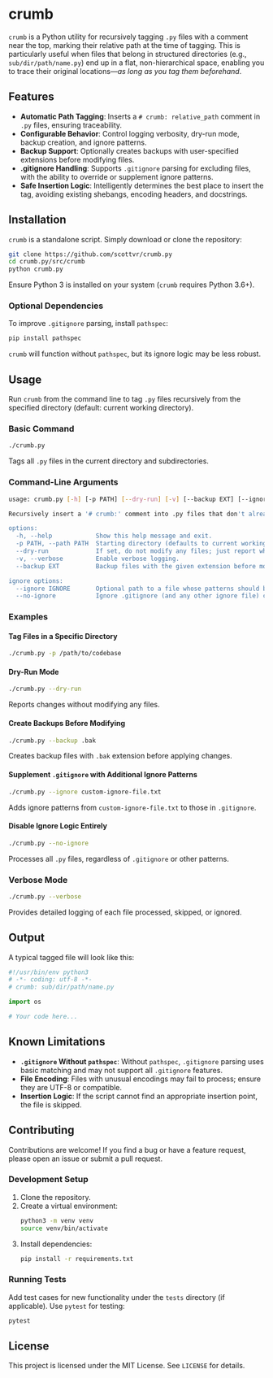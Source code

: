 # crumb

`crumb` is a Python utility for recursively tagging `.py` files with a comment near the top, marking their relative path at the time of tagging. This is particularly useful when files that belong in structured directories (e.g., `sub/dir/path/name.py`) end up in a flat, non-hierarchical space, enabling you to trace their original locations—*as long as you tag them beforehand*.

## Features

- **Automatic Path Tagging**: Inserts a `# crumb: relative_path` comment in `.py` files, ensuring traceability.
- **Configurable Behavior**: Control logging verbosity, dry-run mode, backup creation, and ignore patterns.
- **Backup Support**: Optionally creates backups with user-specified extensions before modifying files.
- **.gitignore Handling**: Supports `.gitignore` parsing for excluding files, with the ability to override or supplement ignore patterns.
- **Safe Insertion Logic**: Intelligently determines the best place to insert the tag, avoiding existing shebangs, encoding headers, and docstrings.

## Installation

`crumb` is a standalone script. Simply download or clone the repository:

```bash
git clone https://github.com/scottvr/crumb.py
cd crumb.py/src/crumb
python crumb.py
```

Ensure Python 3 is installed on your system (`crumb` requires Python 3.6+).

### Optional Dependencies

To improve `.gitignore` parsing, install `pathspec`:

```bash
pip install pathspec
```

`crumb` will function without `pathspec`, but its ignore logic may be less robust.

## Usage

Run `crumb` from the command line to tag `.py` files recursively from the specified directory (default: current working directory).

### Basic Command

```bash
./crumb.py
```

Tags all `.py` files in the current directory and subdirectories.

### Command-Line Arguments

```bash
usage: crumb.py [-h] [-p PATH] [--dry-run] [-v] [--backup EXT] [--ignore IGNORE | --no-ignore]

Recursively insert a '# crumb:' comment into .py files that don't already have it.

options:
  -h, --help            Show this help message and exit.
  -p PATH, --path PATH  Starting directory (defaults to current working directory).
  --dry-run             If set, do not modify any files; just report what would be done.
  -v, --verbose         Enable verbose logging.
  --backup EXT          Backup files with the given extension before modifying (e.g., '.bak' or '.orig').

ignore options:
  --ignore IGNORE       Optional path to a file whose patterns should be ignored in addition to .gitignore.
  --no-ignore           Ignore .gitignore (and any other ignore file) completely.
```

### Examples

#### Tag Files in a Specific Directory
```bash
./crumb.py -p /path/to/codebase
```

#### Dry-Run Mode
```bash
./crumb.py --dry-run
```
Reports changes without modifying any files.

#### Create Backups Before Modifying
```bash
./crumb.py --backup .bak
```
Creates backup files with `.bak` extension before applying changes.

#### Supplement `.gitignore` with Additional Ignore Patterns
```bash
./crumb.py --ignore custom-ignore-file.txt
```
Adds ignore patterns from `custom-ignore-file.txt` to those in `.gitignore`.

#### Disable Ignore Logic Entirely
```bash
./crumb.py --no-ignore
```
Processes all `.py` files, regardless of `.gitignore` or other patterns.

### Verbose Mode
```bash
./crumb.py --verbose
```
Provides detailed logging of each file processed, skipped, or ignored.

## Output

A typical tagged file will look like this:

```python
#!/usr/bin/env python3
# -*- coding: utf-8 -*-
# crumb: sub/dir/path/name.py

import os

# Your code here...
```

## Known Limitations

- **`.gitignore` Without `pathspec`**: Without `pathspec`, `.gitignore` parsing uses basic matching and may not support all `.gitignore` features.
- **File Encoding**: Files with unusual encodings may fail to process; ensure they are UTF-8 or compatible.
- **Insertion Logic**: If the script cannot find an appropriate insertion point, the file is skipped.

## Contributing

Contributions are welcome! If you find a bug or have a feature request, please open an issue or submit a pull request.

### Development Setup

1. Clone the repository.
2. Create a virtual environment:
   ```bash
   python3 -m venv venv
   source venv/bin/activate
   ```
3. Install dependencies:
   ```bash
   pip install -r requirements.txt
   ```

### Running Tests

Add test cases for new functionality under the `tests` directory (if applicable). Use `pytest` for testing:

```bash
pytest
```

## License

This project is licensed under the MIT License. See `LICENSE` for details.
